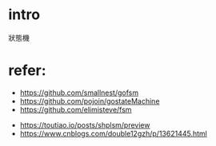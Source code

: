 # intro
狀態機

# refer:
- https://github.com/smallnest/gofsm
- https://github.com/pojoin/gostateMachine
- https://github.com/elimisteve/fsm

<!-- 博客文檔參考 -->
- https://toutiao.io/posts/shplsm/preview
- https://www.cnblogs.com/double12gzh/p/13621445.html